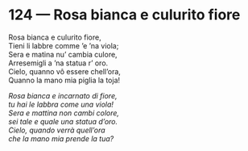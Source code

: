 # 124 — Rosa bianca e culurito fiore

Rosa bianca e culurito fiore,  
Tieni li labbre comme ’e ’na viola;  
Sera e matina nu’ cambia culore,  
Arresemigli a ’na statua r’ oro.  
Cielo, quanno vô essere chell’ora,  
Quanno la mano mia piglia la toja!

_Rosa bianca e incarnato di fiore,  
tu hai le labbra come una viola!  
Sera e mattina non cambi colore,  
sei tale e quale una statua d’oro.  
Cielo, quando verrà quell’ora  
che la mano mia prende la tua?_


